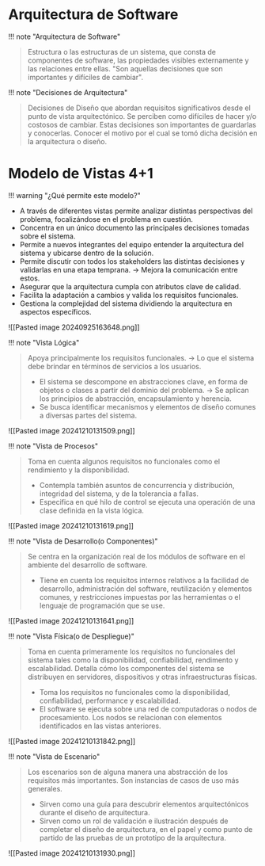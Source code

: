 # Arquitectura de Software

!!! note "Arquitectura de Software"
> Estructura o las estructuras de un sistema, que consta de componentes de software, las propiedades visibles externamente y las relaciones entre ellas.
> "Son aquellas decisiones que son importantes y difíciles de cambiar".


!!! note "Decisiones de Arquitectura"
> Decisiones de Diseño que abordan requisitos significativos desde el punto de vista arquitectónico.
> Se perciben como difíciles de hacer y/o costosos de cambiar.
> Estas decisiones son importantes de guardarlas y conocerlas. Conocer el motivo por el cual se tomó dicha decisión en la arquitectura o diseño.

# Modelo de Vistas 4+1


!!! warning "¿Qué permite este modelo?"

- A través de diferentes vistas permite analizar distintas perspectivas del problema, focalizándose en el problema en cuestión.
- Concentra en un único documento las principales decisiones tomadas sobre el sistema.
- Permite a nuevos integrantes del equipo entender la arquitectura del sistema y ubicarse dentro de la solución.
- Permite discutir con todos los stakeholders las distintas decisiones y validarlas en una etapa temprana. -> Mejora la comunicación entre estos.
- Asegurar que la arquitectura cumpla con atributos clave de calidad.
- Facilita la adaptación a cambios y valida los requisitos funcionales.
- Gestiona la complejidad del sistema dividiendo la arquitectura en aspectos específicos.

![[Pasted image 20240925163648.png]]


!!! note "Vista Lógica"
> Apoya principalmente los requisitos funcionales. -> Lo que el sistema debe brindar en términos de servicios a los usuarios.
> - El sistema se descompone en abstracciones clave, en forma de objetos o clases a partir del dominio del problema. -> Se aplican los principios de abstracción, encapsulamiento y herencia.
> - Se busca identificar mecanismos y elementos de diseño comunes a diversas partes del sistema.

![[Pasted image 20241210131509.png]]



!!! note "Vista de Procesos"
> Toma en cuenta algunos requisitos no funcionales como el rendimiento y la disponibilidad.
> - Contempla también asuntos de concurrencia y distribución, integridad del sistema, y de la tolerancia a fallas.
> - Especifica en qué hilo de control se ejecuta una operación de una clase definida en la vista lógica.

![[Pasted image 20241210131619.png]]


!!! note "Vista de Desarrollo(o Componentes)"
> Se centra en la organización real de los módulos de software en el ambiente del desarrollo de software.
> - Tiene en cuenta los requisitos internos relativos a la facilidad de desarrollo, administración del software, reutilización y elementos comunes, y restricciones impuestas por las herramientas o el lenguaje de programación que se use.

![[Pasted image 20241210131641.png]]



!!! note "Vista Física(o de Despliegue)"
> Toma en cuenta primeramente los requisitos no funcionales del sistema tales como la disponibilidad, confiabilidad, rendimento y escalabilidad.
> Detalla cómo los componentes del sistema se distribuyen en servidores, dispositivos y otras infraestructuras físicas.
> - Toma los requisitos no funcionales como la disponibilidad, confiabilidad, performance y escalabilidad.
> - El software se ejecuta sobre una red de computadoras o nodos de procesamiento. Los nodos se relacionan con elementos identificados en las vistas anteriores.

![[Pasted image 20241210131842.png]]


!!! note "Vista de Escenario"
> Los escenarios son de alguna manera una abstracción de los requisitos más importantes. Son instancias de casos de uso más generales.
> - Sirven como una guía para descubrir elementos arquitectónicos durante el diseño de arquitectura.
> - Sirven como un rol de validación e ilustración después de completar el diseño de arquitectura, en el papel y como punto de partido de las pruebas de un prototipo de la arquitectura.

![[Pasted image 20241210131930.png]]


